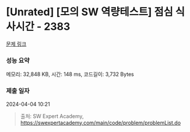 # [Unrated] [모의 SW 역량테스트] 점심 식사시간 - 2383 

[문제 링크](https://swexpertacademy.com/main/code/problem/problemDetail.do?contestProbId=AV5-BEE6AK0DFAVl) 

### 성능 요약

메모리: 32,848 KB, 시간: 148 ms, 코드길이: 3,732 Bytes

### 제출 일자

2024-04-04 10:21



> 출처: SW Expert Academy, https://swexpertacademy.com/main/code/problem/problemList.do
